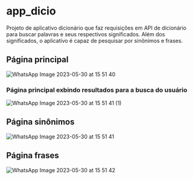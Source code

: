 # app_dicio

Projeto de aplicativo dicionário que faz requisições em API de dicionário para buscar palavras e seus respectivos significados. Além dos significados, o aplicativo é capaz de pesquisar por sinônimos e frases. 

## Página principal 
![WhatsApp Image 2023-05-30 at 15 51 40](https://github.com/Markfgui675/app_dicio/assets/85682890/ff829d43-e2c5-487f-ac26-737498f44c21)

### Página principal exbindo resultados para a busca do usuário
![WhatsApp Image 2023-05-30 at 15 51 41 (1)](https://github.com/Markfgui675/app_dicio/assets/85682890/8600ebab-7d79-4a5e-8176-7c9c87ee55b2)

## Página sinônimos
![WhatsApp Image 2023-05-30 at 15 51 41](https://github.com/Markfgui675/app_dicio/assets/85682890/9d30a99b-ae17-4eeb-a81a-c70084d35945)

## Página frases
![WhatsApp Image 2023-05-30 at 15 51 42](https://github.com/Markfgui675/app_dicio/assets/85682890/ab4692ae-008f-488f-87ce-d51cf7eff591)
